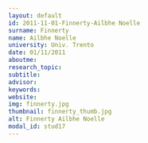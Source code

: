 ```yaml
---
layout: default 
id: 2011-11-01-Finnerty-Ailbhe Noelle
surname: Finnerty
name: Ailbhe Noelle
university: Univ. Trento
date: 01/11/2011
aboutme: 
research_topic: 
subtitle: 
advisor: 
keywords: 
website: 
img: finnerty.jpg
thumbnail: finnerty_thumb.jpg
alt: Finnerty Ailbhe Noelle
modal_id: stud17
---
```

